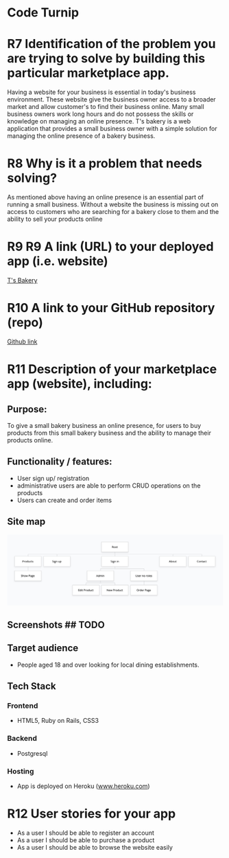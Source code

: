 # Code Turnip

# R7 Identification of the problem you are trying to solve by building this particular marketplace app.
Having a website for your business is essential in today's business environment. These website give the business owner access to a broader market and allow customer's to find their business online. Many small business owners work long hours and do not possess the skills or knowledge on managing an online presence. T's bakery is a web application that provides a small business owner with a simple solution for managing the online presence of a bakery business.

# R8 Why is it a problem that needs solving?

As mentioned above having an online presence is an essential part of running a small business. Without a website the business is missing out on access to customers who are searching for a bakery close to them and the ability to sell your products online

# R9 R9 A link (URL) to your deployed app (i.e. website)

[T's Bakery](https://code-turnip.herokuapp.com/)

# R10 A link to your GitHub repository (repo)

[Github link](https://github.com/BrieferCelery/codeturnip)

# R11 Description of your marketplace app (website), including:

## Purpose: 
To give a small bakery business an online presence, for users to buy products from this small bakery business and the ability to manage their products online.

## Functionality / features: 
- User sign up/ registration
- administrative users are able to perform CRUD operations on the products
- Users can create and order items



## Site map

![Map](/docs/Sitemap.png)

## Screenshots ## TODO

## Target audience
- People aged 18 and over looking for local dining establishments.

## Tech Stack

### Frontend
- HTML5, Ruby on Rails, CSS3

### Backend
- Postgresql

### Hosting
- App is deployed on Heroku (www.heroku.com)

# R12 User stories for your app
- As a user I should be able to register an account
- As a user I should be able to purchase a product
- As a user I should be able to browse the website easily





